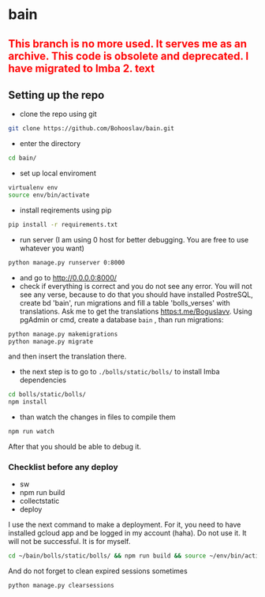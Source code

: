 # bain

## <span style="color:red">**This branch is no more used. It serves me as an archive. This code is obsolete and deprecated. I have migrated to Imba 2.** text</span>


## Setting up the repo

* clone the repo using git

``` bash
git clone https://github.com/Bohooslav/bain.git
```

* enter the directory

``` bash
cd bain/
```

* set up local enviroment

``` bash
virtualenv env
source env/bin/activate
```

* install reqirements using pip

``` bash
pip install -r requirements.txt
```

* run server (I am using 0 host for better debugging. You are free to use whatever you want)

``` bash
python manage.py runserver 0:8000
```

* and go to <http://0.0.0.0:8000/>
* check if everything is correct and you do not see any error. You will not see any verse, because to do that you should have installed PostreSQL, create bd 'bain', run migrations and fill a table 'bolls_verses' with translations. Ask me to get the translations  <https:t.me/Boguslavv>. Using pgAdmin or cmd, create a database `bain` , than run migrations:

``` bash
python manage.py makemigrations
python manage.py migrate
```

 and then insert the translation there.

* the next step is to go to `./bolls/static/bolls/` to install Imba dependencies

``` bash
cd bolls/static/bolls/
npm install
```

* than watch the changes in files to compile them

``` bash
npm run watch
```

After that you should be able to debug it.

### Checklist before any deploy

* sw
* npm run build
* collectstatic
* deploy

I use the next command to make a deployment. For it, you need to have installed gcloud app and be logged in my account (haha). Do not use it. It will not be successful. It is for myself.

``` bash
cd ~/bain/bolls/static/bolls/ && npm run build && source ~/env/bin/activate && cd ~/bain && python manage.py collectstatic && cd ~/bain &&gcloud app deploy
```

And do not forget to clean expired sessions sometimes

``` bash
python manage.py clearsessions
```
